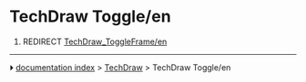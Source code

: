 # TechDraw Toggle/en
1.  REDIRECT [TechDraw_ToggleFrame/en](TechDraw_ToggleFrame/en.md)



---
⏵ [documentation index](../README.md) > [TechDraw](TechDraw_Workbench.md) > TechDraw Toggle/en
